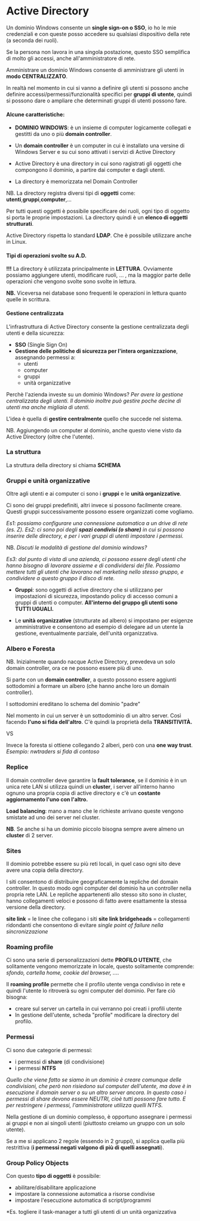 # Active Directory
Un dominio Windows consente un **single sign-on o SSO**, io ho le mie credenziali e con queste posso accedere su qualsiasi dispositivo della rete (a seconda dei ruoli).

Se la persona non lavora in una singola postazione, questo SSO semplifica di molto gli accessi, anche all'amministratore di rete.

Amministrare un dominio Windows consente di amministrare gli utenti in **modo CENTRALIZZATO**.

In realtà nel momento in cui si vanno a definire gli utenti si possono anche definire accessi/permessi/funzionalità specifici per **gruppi di utente**, quindi si possono dare o ampliare che determinati gruppi di utenti possono fare.

#### Alcune caratteristiche:
- **DOMINIO WINDOWS**: è un insieme di computer logicamente collegati e gestitti da uno o più **domain controller**.

- Un **domain controller** è un computer in cui è installato una versine di Windows Server e su cui sono attivati i servizi di Active Directory

- Active Directory è una directory in cui sono ragistrati gli oggetti che compongono il dominio, a partire dai computer e dagli utenti.

- La directory è memorizzata nel Domain Controller

NB. La directory registra diversi tipi di **oggetti** come: **utenti**,**gruppi**,**computer**,...

Per tutti questi oggetti è possibile specificare dei ruoli, ogni tipo di oggetto si porta le proprie impostazioni. La directory quindi è un **elenco di oggetti strutturati**.


Active Directory rispetta lo standard **LDAP**. Che è possibile utilizzare anche in Linux.

#### Tipi di operazioni svolte su A.D.
**!!!** La directory è utilizzata principalmente in **LETTURA**. Ovviamente possiamo aggiungere utenti, modificare ruoli, ... , ma la maggior parte delle operazioni che vengono svolte sono svolte in lettura.

**NB.** Viceversa nei database sono frequenti le operazioni in lettura quanto quelle in scrittura.

#### Gestione centralizzata

L'infrastruttura di Active Directory consente la gestione centralizzata degli utenti e della sicurezza:
- **SSO** (Single Sign On)
- **Gestione delle politiche di sicurezza per l'intera organizzazione**, assegnando permessi a:
	- utenti
	- computer
	- gruppi
	- unità organizzative


Perchè l'azienda investe su un dominio Windows?
*Per avere la gestione centralizzata degli utenti. Il dominio inoltre può gestire poche decine di utenti ma anche migliaia di utenti.*

L'idea è quella di **gestire centralmente** quello che succede nel sistema.

NB. Aggiungendo un computer al dominio, anche questo viene visto da Active Directory (oltre che l'utente).

### La struttura
La struttura della directory si chiama **SCHEMA**

### Gruppi e unità organizzative
Oltre agli utenti e ai computer ci sono i **gruppi** e le **unità organizzative**.

Ci sono dei gruppi predefiniti, altri invece si possono facilmente creare. Questi gruppi successivamente possono essere organizzati come vogliamo. 

*Es1: possiamo configurare una connessione automatica a un drive di rete (es. Z).*
*Es2: ci sono poi degli **spazi condivisi (o share)** in cui si possono inserire delle directory, e per i vari gruppi di utenti impostare i permessi.*

NB. *Discuti le modalità di gestione del dominio windows?*

*Es3: dal punto di vista di una azienda, ci possono essere degli utenti che hanno bisogno di lavorare assieme e di condividersi dei file. Possiamo mettere tutti gli utenti che lavorano nel marketing nello stesso gruppo, e condividere a questo gruppo il disco di rete.*

- **Gruppi**: sono oggetti di active directory che si utilizzano per impostazioni di sicurezza, impostando policy di accesso comuni a gruppi di utenti o computer. **All'interno del gruppo gli utenti sono TUTTI UGUALI.**

- Le **unità organizzative** (strutturate ad albero) si impostano per esigenze amministrative e consentono ad esempio di delegare ad un utente la gestione, eventualmente parziale, dell'unità organizzativa.

### Albero e Foresta
NB. Inizialmente quando nacque Active Directory, prevedeva un solo domain controller, ora ce ne possono essere più di uno.


Si parte con un **domain controller**, a questo possono essere aggiunti sottodomini a formare un albero (che hanno anche loro un domain controller).

I sottodomini ereditano lo schema del dominio "padre" 


Nel momento in cui un server è un sottodominio di un altro server. Così facendo **l'uno si fida dell'altro**. C'è quindi la proprietà della **TRANSITIVITÀ.**

VS

Invece la foresta si ottiene collegando 2 alberi, però con una **one way trust**. 
*Esempio: nwtraders si fida di contoso*


### Replice
Il domain controller deve garantire la **fault tolerance**, se il dominio è in un unica rete LAN si utilizza quindi un **cluster**, i server all'interno hanno ognuno una propria copia di active directory e c'è un **costante aggiornamento l'uno con l'altro.**

**Load balancing**: mano a mano che le richieste arrivano queste vengono smistate ad uno dei server nel cluster.

**NB**. Se anche si ha un dominio piccolo bisogna sempre avere almeno un **cluster** di 2 server.

### Sites
Il dominio potrebbe essere su più reti locali, in quel caso ogni sito deve avere una copia della directory.

I siti consentono di distribuire geograficamente la repliche del domain controller. 
In questo modo ogni computer del dominio ha un controller nella propria rete LAN.
Le repliche appartenenti allo stesso sito sono in cluster, hanno collegamenti veloci e possono di fatto avere esattamente la stessa versione della directory.

**site link** = le linee che collegano i siti
**site link bridgeheads** = collegamenti ridondanti che consentono di evitare *single point of failure nella sincronizzazione*

### Roaming profile
Ci sono una serie di personalizzazioni dette **PROFILO UTENTE**, che solitamente vengono memorizzate in locale, questo solitamente comprende: *sfondo, cartella home, cookie del browser, ...*.

Il **roaming profile** permette che il profilo utente venga condiviso in rete e quindi l'utente lo ritroverà su ogni computer del dominio.
Per fare ciò bisogna:
- creare sul server un cartella in cui verranno poi creati i profili utente
- In gestione dell'utente, scheda "profile" modificare la directory del profilo.

### Permessi
Ci sono due categorie di permessi:
- i permessi di **share** (di condivisione)
- i permessi **NTFS**

*Quello che viene fatto se siamo in un dominio è creare comunque delle condivisioni, che però non risiedono sul computer dell'utente, ma dove è in esecuzione il domain server o su un altro server ancora. In questo caso i permessi di share devono essere NEUTRI, cioè tutti possono fare tutto. E per restringere i permessi, l'amministratore utilizza quelli NTFS.*

Nella gestione di un dominio complesso, è opportuno assegnare i permessi ai gruppi e non ai singoli utenti (piuttosto creiamo un gruppo con un solo utente).

Se a me si applicano 2 regole (essendo in 2 gruppi), si applica quella più restrittiva (**i permessi negati valgono di più di quelli assegnati**).

### Group Policy Objects
Con questo **tipo di oggetti** è possibile:
- abilitare/disabilitare applicazione
- impostare la connessione automatica a risorse condivise
- impostare l'esecuzione automatica di script/programmi

*Es. togliere il task-manager a tutti gli utenti di un unità organizzativa

